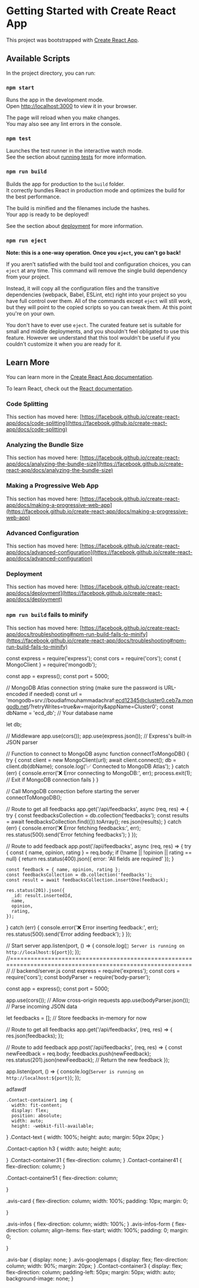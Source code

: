 # Getting Started with Create React App

This project was bootstrapped with [Create React App](https://github.com/facebook/create-react-app).

## Available Scripts

In the project directory, you can run:

### `npm start`

Runs the app in the development mode.\
Open [http://localhost:3000](http://localhost:3000) to view it in your browser.

The page will reload when you make changes.\
You may also see any lint errors in the console.

### `npm test`

Launches the test runner in the interactive watch mode.\
See the section about [running tests](https://facebook.github.io/create-react-app/docs/running-tests) for more information.

### `npm run build`

Builds the app for production to the `build` folder.\
It correctly bundles React in production mode and optimizes the build for the best performance.

The build is minified and the filenames include the hashes.\
Your app is ready to be deployed!

See the section about [deployment](https://facebook.github.io/create-react-app/docs/deployment) for more information.

### `npm run eject`

**Note: this is a one-way operation. Once you `eject`, you can't go back!**

If you aren't satisfied with the build tool and configuration choices, you can `eject` at any time. This command will remove the single build dependency from your project.

Instead, it will copy all the configuration files and the transitive dependencies (webpack, Babel, ESLint, etc) right into your project so you have full control over them. All of the commands except `eject` will still work, but they will point to the copied scripts so you can tweak them. At this point you're on your own.

You don't have to ever use `eject`. The curated feature set is suitable for small and middle deployments, and you shouldn't feel obligated to use this feature. However we understand that this tool wouldn't be useful if you couldn't customize it when you are ready for it.

## Learn More

You can learn more in the [Create React App documentation](https://facebook.github.io/create-react-app/docs/getting-started).

To learn React, check out the [React documentation](https://reactjs.org/).

### Code Splitting

This section has moved here: [https://facebook.github.io/create-react-app/docs/code-splitting](https://facebook.github.io/create-react-app/docs/code-splitting)

### Analyzing the Bundle Size

This section has moved here: [https://facebook.github.io/create-react-app/docs/analyzing-the-bundle-size](https://facebook.github.io/create-react-app/docs/analyzing-the-bundle-size)

### Making a Progressive Web App

This section has moved here: [https://facebook.github.io/create-react-app/docs/making-a-progressive-web-app](https://facebook.github.io/create-react-app/docs/making-a-progressive-web-app)

### Advanced Configuration

This section has moved here: [https://facebook.github.io/create-react-app/docs/advanced-configuration](https://facebook.github.io/create-react-app/docs/advanced-configuration)

### Deployment

This section has moved here: [https://facebook.github.io/create-react-app/docs/deployment](https://facebook.github.io/create-react-app/docs/deployment)

### `npm run build` fails to minify

This section has moved here: [https://facebook.github.io/create-react-app/docs/troubleshooting#npm-run-build-fails-to-minify](https://facebook.github.io/create-react-app/docs/troubleshooting#npm-run-build-fails-to-minify)



const express = require('express');
const cors = require('cors');
const { MongoClient } = require('mongodb');

const app = express();
const port = 5000;

// MongoDB Atlas connection string (make sure the password is URL-encoded if needed)
const url = 'mongodb+srv://boudiafmouhammadachraf:ecd12345@cluster0.ceb7a.mongodb.net/?retryWrites=true&w=majority&appName=Cluster0';
const dbName = 'ecd_db'; // Your database name

let db;

// Middleware
app.use(cors());
app.use(express.json()); // Express's built-in JSON parser

// Function to connect to MongoDB
async function connectToMongoDB() {
  try {
    const client = new MongoClient(url);
    await client.connect();
    db = client.db(dbName);
    console.log('✅ Connected to MongoDB Atlas');
  } catch (err) {
    console.error('❌ Error connecting to MongoDB:', err);
    process.exit(1); // Exit if MongoDB connection fails
  }
}

// Call MongoDB connection before starting the server
connectToMongoDB();

// Route to get all feedbacks
app.get('/api/feedbacks', async (req, res) => {
  try {
    const feedbacksCollection = db.collection('feedbacks');
    const results = await feedbacksCollection.find({}).toArray();
    res.json(results);
  } catch (err) {
    console.error('❌ Error fetching feedbacks:', err);
    res.status(500).send('Error fetching feedbacks');
  }
});

// Route to add feedback
app.post('/api/feedbacks', async (req, res) => {
  try {
    const { name, opinion, rating } = req.body;
    if (!name || !opinion || rating == null) {
      return res.status(400).json({ error: 'All fields are required' });
    }

    const feedback = { name, opinion, rating };
    const feedbacksCollection = db.collection('feedbacks');
    const result = await feedbacksCollection.insertOne(feedback);

    res.status(201).json({
      _id: result.insertedId,
      name,
      opinion,
      rating,
    });
  } catch (err) {
    console.error('❌ Error inserting feedback:', err);
    res.status(500).send('Error adding feedback');
  }
});

// Start server
app.listen(port, () => {
  console.log(`🚀 Server is running on http://localhost:${port}`);
});
//===========================================================================================================//
// backend/server.js
const express = require('express');
const cors = require('cors');
const bodyParser = require('body-parser');

const app = express();
const port = 5000;

app.use(cors()); // Allow cross-origin requests
app.use(bodyParser.json()); // Parse incoming JSON data

let feedbacks = []; // Store feedbacks in-memory for now

// Route to get all feedbacks
app.get('/api/feedbacks', (req, res) => {
  res.json(feedbacks);
});

// Route to add feedback
app.post('/api/feedbacks', (req, res) => {
  const newFeedback = req.body;
  feedbacks.push(newFeedback);
  res.status(201).json(newFeedback); // Return the new feedback
});

app.listen(port, () => {
  console.log(`Server is running on http://localhost:${port}`);
});


adfawdf

    .Contact-container1 img {
      width: fit-content;
      display: flex;
      position: absolute;
      width: auto;
      height: -webkit-fill-available;
  }
  .Contact-text {
    width: 100%;
    height: auto;
    margin: 50px 20px;
}
  
.Contact-caption h3 {
  width: auto;
  height: auto;

}
.Contact-container31 {
  flex-direction: column;
}
.Contact-container41 {
flex-direction: column;
}


.Contact-container51 {
flex-direction: column;

}
  

.avis-card {
  flex-direction: column;
  width: 100%;
  padding: 10px;
  margin: 0;

}

.avis-infos {
  flex-direction: column;
  width: 100%;
}
.avis-infos-form {
  flex-direction: column;
  align-items: flex-start;
  width: 100%;
  padding: 0;
  margin: 0;

}

.avis-bar {
  display: none;
}
.avis-googlemaps {
  display: flex;
  flex-direction: column;
  width: 90%;
  margin: 20px;
}
.Contact-container3 {
  display: flex;
  flex-direction: column;
  padding-left: 50px;
  margin: 50px;
  width: auto;
  background-image: none;
}







